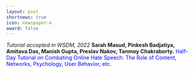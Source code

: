 ```yaml
---
layout: post
shortnews: true
icon: newspaper-o
award: false
---
```


<i>Tutorial accepted in WSDM, 2022 </i> <b> Sarah Masud, Pinkesh Badjatiya, Amitava Das, Manish Gupta, Preslav Nakov, Tanmoy Chakraborty.</b> <font color="blue"> Half-Day Tutorial on Combating Online Hate Speech: The Role of Content, Networks, Psychology, User Behavior, etc. </font>